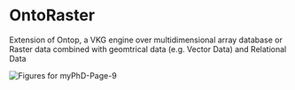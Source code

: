# OntoRaster
Extension of Ontop, a VKG engine over multidimensional array database or Raster data combined with geomtrical data (e.g. Vector Data) and Relational Data

![Figures for myPhD-Page-9](https://github.com/aghoshpro/OntoRaster/assets/71174892/10719120-9ac9-4072-bcbb-d596b697828f)
